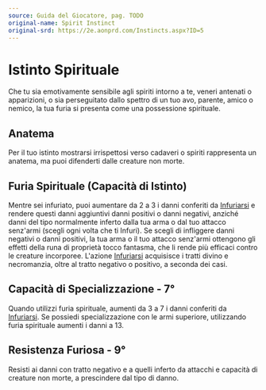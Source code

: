 ```yaml
---
source: Guida del Giocatore, pag. TODO
original-name: Spirit Instinct
original-srd: https://2e.aonprd.com/Instincts.aspx?ID=5
---
```


# Istinto Spirituale

Che tu sia emotivamente sensibile agli spiriti intorno a te, veneri antenati o
apparizioni, o sia perseguitato dallo spettro di un tuo avo, parente, amico o
nemico, la tua furia si presenta come una possessione spirituale.

## Anatema

Per il tuo istinto mostrarsi irrispettosi verso cadaveri o spiriti rappresenta
un anatema, ma puoi difenderti dalle creature non morte.

## Furia Spirituale (Capacità di Istinto)

Mentre sei infuriato, puoi aumentare da 2 a 3 i danni conferiti da
[Infuriarsi](/azioni/classe/infuriarsi) e rendere questi danni aggiuntivi danni
positivi o danni negativi, anziché danni del tipo normalmente inferto dalla tua
arma o dal tuo attacco senz'armi (scegli ogni volta che ti Infuri). Se scegli di
infliggere danni negativi o danni positivi, la tua arma o il tuo attacco
senz'armi ottengono gli effetti della runa di proprietà tocco fantasma, che li
rende più efficaci contro le creature incorporee. L'azione
[Infuriarsi](/azioni/classe/infuriarsi) acquisisce i tratti divino e
necromanzia, oltre al tratto negativo o positivo, a seconda dei casi.

## Capacità di Specializzazione - 7°

Quando utilizzi furia spirituale, aumenti da 3 a 7 i danni conferiti da
[Infuriarsi](/azioni/classe/infuriarsi). Se possiedi specializzazione con le
armi superiore, utilizzando furia spirituale aumenti i danni a 13.

## Resistenza Furiosa - 9°

Resisti ai danni con tratto negativo e a quelli inferto da attacchi e capacità
di creature non morte, a prescindere dal tipo di danno.
